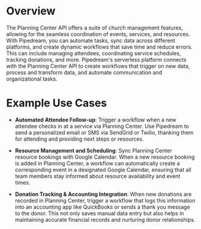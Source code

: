 # Overview

The Planning Center API offers a suite of church management features, allowing for the seamless coordination of events, services, and resources. With Pipedream, you can automate tasks, sync data across different platforms, and create dynamic workflows that save time and reduce errors. This can include managing attendees, coordinating service schedules, tracking donations, and more. Pipedream's serverless platform connects with the Planning Center API to create workflows that trigger on new data, process and transform data, and automate communication and organizational tasks.

# Example Use Cases

- **Automated Attendee Follow-up**: Trigger a workflow when a new attendee checks in at a service via Planning Center. Use Pipedream to send a personalized email or SMS via SendGrid or Twilio, thanking them for attending and providing next steps or resources.

- **Resource Management and Scheduling**: Sync Planning Center resource bookings with Google Calendar. When a new resource booking is added in Planning Center, a workflow can automatically create a corresponding event in a designated Google Calendar, ensuring that all team members stay informed about resource availability and event times.

- **Donation Tracking & Accounting Integration**: When new donations are recorded in Planning Center, trigger a workflow that logs this information into an accounting app like QuickBooks or sends a thank you message to the donor. This not only saves manual data entry but also helps in maintaining accurate financial records and nurturing donor relationships.
